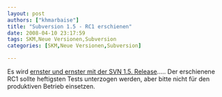 ```yaml
---
layout: post
authors: ["khmarbaise"]
title: "Subversion 1.5 - RC1 erschienen"
date: 2008-04-10 23:17:59
tags: SKM,Neue Versionen,Subversion
categories: [SKM,Neue Versionen,Subversion]

---
```

Es wird [ernster und ernster mit der SVN 1.5. Release](http://subversion.tigris.org/servlets/ReadMsg?list=dev&msgNo=137010 "ernster und ernster mit der SVN 1.5. Release").....
Der erschienene RC1 sollte heftigsten Tests unterzogen werden, aber bitte nicht für den produktiven Betrieb einsetzen.
